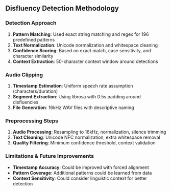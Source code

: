 
## Disfluency Detection Methodology

### Detection Approach
1. **Pattern Matching**: Used exact string matching and regex for 196 predefined patterns
2. **Text Normalization**: Unicode normalization and whitespace cleaning
3. **Confidence Scoring**: Based on exact match, case sensitivity, and character similarity
4. **Context Extraction**: 50-character context window around detections

### Audio Clipping
1. **Timestamp Estimation**: Uniform speech rate assumption (characters/duration)
2. **Segment Extraction**: Using librosa with 0.5s padding around disfluencies
3. **File Generation**: 16kHz WAV files with descriptive naming

### Preprocessing Steps
1. **Audio Processing**: Resampling to 16kHz, normalization, silence trimming
2. **Text Cleaning**: Unicode NFC normalization, extra whitespace removal
3. **Quality Filtering**: Minimum confidence threshold, context validation

### Limitations & Future Improvements
- **Timestamp Accuracy**: Could be improved with forced alignment
- **Pattern Coverage**: Additional patterns could be learned from data
- **Context Sensitivity**: Could consider linguistic context for better detection
